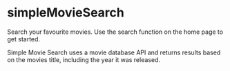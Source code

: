 # simpleMovieSearch
Search your favourite movies. Use the search function on the home page to get started.

Simple Movie Search uses a movie database API and returns results based on the movies title, including the year it was released.
